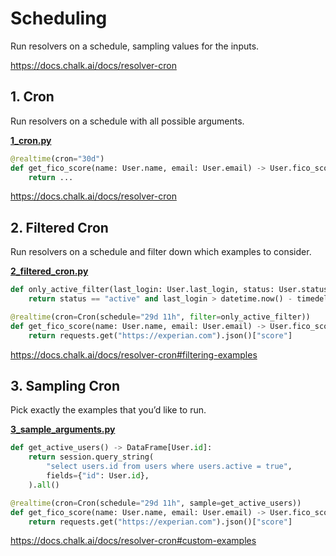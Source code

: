 # Scheduling
Run resolvers on a schedule, sampling values
for the inputs.

https://docs.chalk.ai/docs/resolver-cron

## 1. Cron
Run resolvers on a schedule with all possible arguments.

**[1_cron.py](1_cron.py)**

```python
@realtime(cron="30d")
def get_fico_score(name: User.name, email: User.email) -> User.fico_score:
    return ...
```
https://docs.chalk.ai/docs/resolver-cron

## 2. Filtered Cron
Run resolvers on a schedule and filter down which examples to consider.

**[2_filtered_cron.py](2_filtered_cron.py)**

```python
def only_active_filter(last_login: User.last_login, status: User.status) -> bool:
    return status == "active" and last_login > datetime.now() - timedelta(days=30)

@realtime(cron=Cron(schedule="29d 11h", filter=only_active_filter))
def get_fico_score(name: User.name, email: User.email) -> User.fico_score:
    return requests.get("https://experian.com").json()["score"]
```
https://docs.chalk.ai/docs/resolver-cron#filtering-examples

## 3. Sampling Cron
Pick exactly the examples that you’d like to run.

**[3_sample_arguments.py](3_sample_arguments.py)**

```python
def get_active_users() -> DataFrame[User.id]:
    return session.query_string(
        "select users.id from users where users.active = true",
        fields={"id": User.id},
    ).all()

@realtime(cron=Cron(schedule="29d 11h", sample=get_active_users))
def get_fico_score(name: User.name, email: User.email) -> User.fico_score:
    return requests.get("https://experian.com").json()["score"]
```
https://docs.chalk.ai/docs/resolver-cron#custom-examples
